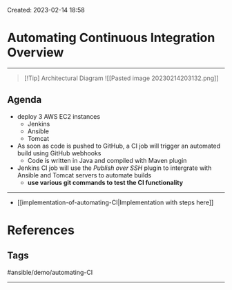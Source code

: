 Created: 2023-02-14 18:58
# Automating Continuous Integration Overview
---
> [!Tip] Architectural Diagram
> ![[Pasted image 20230214203132.png]]

## Agenda
- deploy 3 AWS EC2 instances
	- Jenkins
	- Ansible
	- Tomcat
- As soon as code is pushed to GitHub, a CI job will trigger an automated build using GitHub webhooks
	- Code is written in Java and compiled with Maven plugin
- Jenkins CI job will use the *Publish over SSH* plugin to intergrate with Ansible and Tomcat servers to automate builds
	- **use various git commands to test the CI functionality**


---

- [[implementation-of-automating-CI|Implementation with steps here]]



# References


## Tags
#ansible/demo/automating-CI 

---